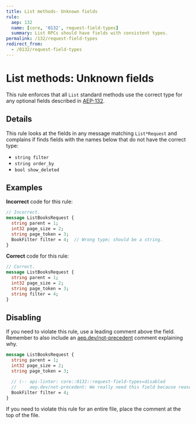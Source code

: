 ```yaml
---
title: List methods- Unknown fields
rule:
  aep: 132
  name: [core, '0132', request-field-types]
  summary: List RPCs should have fields with consistent types.
permalink: /132/request-field-types
redirect_from:
  - /0132/request-field-types
---
```


# List methods: Unknown fields

This rule enforces that all `List` standard methods use the correct type for
any optional fields described in [AEP-132][].

## Details

This rule looks at the fields in any message matching `List*Request` and
complains if finds fields with the names below that do not have the correct
type:

- `string filter`
- `string order_by`
- `bool show_deleted`

## Examples

**Incorrect** code for this rule:

```proto
// Incorrect.
message ListBooksRequest {
  string parent = 1;
  int32 page_size = 2;
  string page_token = 3;
  BookFilter filter = 4;  // Wrong type; should be a string.
}
```

**Correct** code for this rule:

```proto
// Correct.
message ListBooksRequest {
  string parent = 1;
  int32 page_size = 2;
  string page_token = 3;
  string filter = 4;
}
```

## Disabling

If you need to violate this rule, use a leading comment above the field.
Remember to also include an [aep.dev/not-precedent][] comment explaining why.

```proto
message ListBooksRequest {
  string parent = 1;
  int32 page_size = 2;
  string page_token = 3;

  // (-- api-linter: core::0132::request-field-types=disabled
  //     aep.dev/not-precedent: We really need this field because reasons. --)
  BookFilter filter = 4;
}
```

If you need to violate this rule for an entire file, place the comment at the
top of the file.

[aep-132]: https://aep.dev/132
[aep.dev/not-precedent]: https://aep.dev/not-precedent
